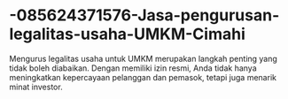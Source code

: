 # -085624371576-Jasa-pengurusan-legalitas-usaha-UMKM-Cimahi
Mengurus legalitas usaha untuk UMKM merupakan langkah penting yang tidak boleh diabaikan. Dengan memiliki izin resmi, Anda tidak hanya meningkatkan kepercayaan pelanggan dan pemasok, tetapi juga menarik minat investor. 
